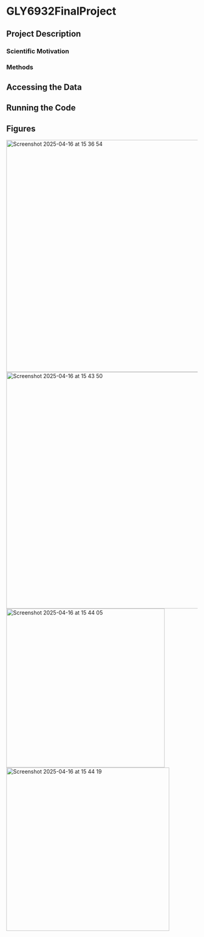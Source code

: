 # GLY6932FinalProject
## Project Description
### Scientific Motivation
### Methods
## Accessing the Data
## Running the Code
## Figures
<img width="609" alt="Screenshot 2025-04-16 at 15 36 54" src="https://github.com/user-attachments/assets/bf0b35bc-31f9-4813-89ad-bdeed4d62209" />
<img width="621" alt="Screenshot 2025-04-16 at 15 43 50" src="https://github.com/user-attachments/assets/3cdcb6d8-a24f-4c13-9812-b73ca95f1b4a" />
<img width="417" alt="Screenshot 2025-04-16 at 15 44 05" src="https://github.com/user-attachments/assets/7edcde51-bf00-49ce-a271-cf1e618d725c" />
<img width="429" alt="Screenshot 2025-04-16 at 15 44 19" src="https://github.com/user-attachments/assets/30acf61f-9a3b-4709-8834-b46d011865b4" />
